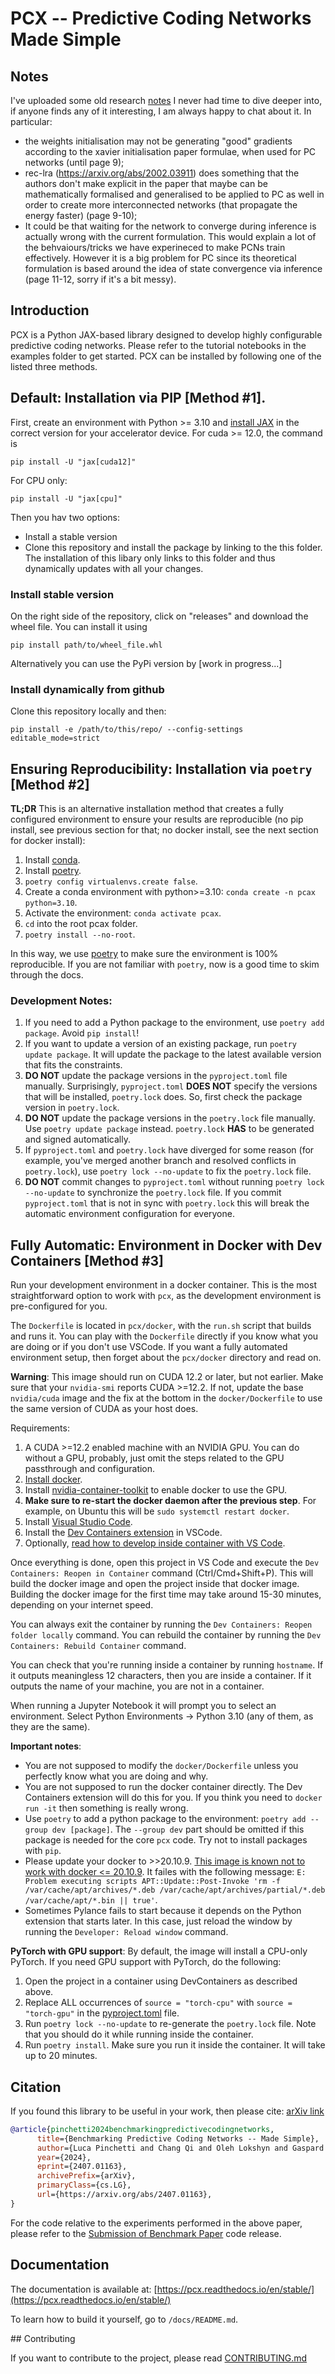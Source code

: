 # PCX -- Predictive Coding Networks Made Simple

## Notes
I've uploaded some old research [notes](https://github.com/liukidar/pcx/blob/main/notes.pdf) I never had time to dive deeper into, if anyone finds any of it interesting, I am always happy to chat about it.
In particular:
- the weights initialisation may not be generating "good" gradients according to the xavier initialisation paper formulae, when used for PC networks (until page 9);
- rec-lra (https://arxiv.org/abs/2002.03911) does something that the authors don't make explicit in the paper that maybe can be mathematically formalised and generalised to be applied to PC as well in order to create more interconnected networks (that propagate the energy faster) (page 9-10);
- It could be that waiting for the network to converge during inference is actually wrong with the current formulation. This would explain a lot of the behvaiours/tricks we have experineced to make PCNs train effectively. However it is a big problem for PC since its theoretical formulation is based around the idea of state convergence via inference (page 11-12, sorry if it's a bit messy).

## Introduction

PCX is a Python JAX-based library designed to develop highly configurable predictive coding networks. Please refer to the tutorial notebooks in the examples folder to get started. PCX can be installed by following one of the listed three methods.

## Default: Installation via PIP [Method #1].

First, create an environment with Python >= 3.10 and [install JAX](https://github.com/google/jax#installation) in the correct version for your accelerator device. For cuda >= 12.0, the command is

```shell
pip install -U "jax[cuda12]"
```

For CPU only:

```shell
pip install -U "jax[cpu]"
```

Then you hav two options:

-   Install a stable version
-   Clone this repository and install the package by linking to the this folder. The installation of this libary only links to this folder and thus dynamically updates with all your changes.

### Install stable version

On the right side of the repository, click on "releases" and download the wheel file. You can install it using

```shell
pip install path/to/wheel_file.whl
```

Alternatively you can use the PyPi version by [work in progress...]

### Install dynamically from github

Clone this repository locally and then:

```shell
pip install -e /path/to/this/repo/ --config-settings editable_mode=strict
```

## Ensuring Reproducibility: Installation via `poetry` [Method #2]

**TL;DR** This is an alternative installation method that creates a fully configured environment to ensure your results are reproducible (no pip install, see previous section for that; no docker install, see the next section for docker install):

1. Install [conda](https://www.anaconda.com/).
2. Install [poetry](https://python-poetry.org/).
3. `poetry config virtualenvs.create false`.
4. Create a conda environment with python>=3.10: `conda create -n pcax python=3.10`.
5. Activate the environment: `conda activate pcax`.
6. `cd` into the root pcax folder.
7. `poetry install --no-root`.

In this way, we use [poetry](https://python-poetry.org/) to make sure the environment is 100% reproducible. If you are not familiar with `poetry`, now is a good time to skim through the docs.

### Development Notes:

1. If you need to add a Python package to the environment, use `poetry add package`. Avoid `pip install`!
2. If you want to update a version of an existing package, run `poetry update package`. It will update the package to the latest available version that fits the constraints.
3. **DO NOT** update the package versions in the `pyproject.toml` file manually. Surprisingly, `pyproject.toml` **DOES NOT** specify the versions that will be installed, `poetry.lock` does. So, first check the package version in `poetry.lock`.
4. **DO NOT** update the package versions in the `poetry.lock` file manually. Use `poetry update package` instead. `poetry.lock` **HAS** to be generated and signed automatically.
5. If `pyproject.toml` and `poetry.lock` have diverged for some reason (for example, you've merged another branch and resolved conflicts in `poetry.lock`), use `poetry lock --no-update` to fix the `poetry.lock` file.
6. **DO NOT** commit changes to `pyproject.toml` without running `poetry lock --no-update` to synchronize the `poetry.lock` file. If you commit `pyproject.toml` that is not in sync with `poetry.lock` this will break the automatic environment configuration for everyone.

## Fully Automatic: Environment in Docker with Dev Containers [Method #3]

Run your development environment in a docker container. This is the most straightforward option to work with `pcx`, as the development environment is pre-configured for you.

The `Dockerfile` is located in `pcx/docker`, with the `run.sh` script that builds and runs it. You can play with the `Dockerfile` directly if you know what you are doing or if you don't use VSCode. If you want a fully automated environment setup, then forget about the `pcx/docker` directory and read on.

**Warning**: This image should run on CUDA 12.2 or later, but not earlier. Make sure that your `nvidia-smi` reports CUDA >=12.2. If not, update the base `nvidia/cuda` image and the fix at the bottom in the `docker/Dockerfile` to use the same version of CUDA as your host does.

Requirements:

1. A CUDA >=12.2 enabled machine with an NVIDIA GPU. You can do without a GPU, probably, just omit the steps related to the GPU passthrough and configuration.
2. [Install docker](https://docs.docker.com/engine/install/).
3. Install [nvidia-container-toolkit](https://github.com/NVIDIA/nvidia-container-toolkit) to enable docker to use the GPU.
4. **Make sure to re-start the docker daemon after the previous step**. For example, on Ubuntu this will be `sudo systemctl restart docker`.
5. Install [Visual Studio Code](https://code.visualstudio.com/download).
6. Install the [Dev Containers extension](https://marketplace.visualstudio.com/items?itemName=ms-vscode-remote.remote-containers) in VSCode.
7. Optionally, [read how to develop inside container with VS Code](https://code.visualstudio.com/docs/devcontainers/containers).

Once everything is done, open this project in VS Code and execute the `Dev Containers: Reopen in Container` command (Ctrl/Cmd+Shift+P). This will build the docker image and open the project inside that docker image. Building the docker image for the first time may take around 15-30 minutes, depending on your internet speed.

You can always exit the container by running the `Dev Containers: Reopen folder locally` command.
You can rebuild the container by running the `Dev Containers: Rebuild Container` command.

You can check that you're running inside a container by running `hostname`. If it outputs meaningless 12 characters, then you are inside a container. If it outputs the name of your machine, you are not in a container.

When running a Jupyter Notebook it will prompt you to select an environment. Select Python Environments -> Python 3.10 (any of them, as they are the same).

**Important notes**:

- You are not supposed to modify the `docker/Dockerfile` unless you perfectly know what you are doing and why.
- You are not supposed to run the docker container directly. The Dev Containers extension will do this for you. If you think you need to `docker run -it` then something is really wrong.
- Use `poetry` to add a python package to the environment: `poetry add --group dev [package]`. The `--group dev` part should be omitted if this package is needed for the core `pcx` code. Try not to install packages with `pip`.
- Please update your docker to >>20.10.9. [This image is known not to work with docker <= 20.10.9](https://stackoverflow.com/questions/71941032/why-i-cannot-run-apt-update-inside-a-fresh-ubuntu22-04). It failes with the following message: `E: Problem executing scripts APT::Update::Post-Invoke 'rm -f /var/cache/apt/archives/*.deb /var/cache/apt/archives/partial/*.deb /var/cache/apt/*.bin || true'`.
- Sometimes Pylance fails to start because it depends on the Python extension that starts later. In this case, just reload the window by running the `Developer: Reload window` command.

**PyTorch with GPU support**: By default, the image will install a CPU-only PyTorch. If you need GPU support with PyTorch, do the following:

1. Open the project in a container using DevContainers as described above.
2. Replace ALL occurrences of `source = "torch-cpu"` with `source = "torch-gpu"` in the [pyproject.toml](./pyproject.toml) file.
3. Run `poetry lock --no-update` to re-generate the `poetry.lock` file. Note that you should do it while running inside the container.
4. Run `poetry install`. Make sure you run it inside the container. It will take up to 20 minutes.

## Citation
If you found this library to be useful in your work, then please cite: [arXiv link](https://arxiv.org/abs/2407.01163)

```bibtex
@article{pinchetti2024benchmarkingpredictivecodingnetworks,
      title={Benchmarking Predictive Coding Networks -- Made Simple}, 
      author={Luca Pinchetti and Chang Qi and Oleh Lokshyn and Gaspard Olivers and Cornelius Emde and Mufeng Tang and Amine M'Charrak and Simon Frieder and Bayar Menzat and Rafal Bogacz and Thomas Lukasiewicz and Tommaso Salvatori},
      year={2024},
      eprint={2407.01163},
      archivePrefix={arXiv},
      primaryClass={cs.LG},
      url={https://arxiv.org/abs/2407.01163}, 
}
```

For the code relative to the experiments performed in the above paper, please refer to the [Submission of Benchmark Paper](https://github.com/liukidar/pcax/releases/tag/v0.6.1) code release.

## Documentation

The documentation is available at: [https://pcx.readthedocs.io/en/stable/](https://pcx.readthedocs.io/en/stable/)

To learn how to build it yourself, go to `/docs/README.md`.

## Contributing

If you want to contribute to the project, please read [CONTRIBUTING.md](CONTRIBUTING.md)
